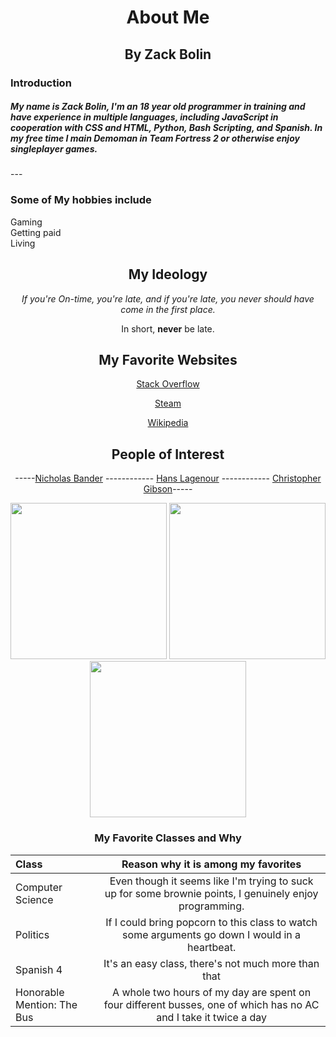 <div align="center">
<div>
  <h1>
    About Me
  </h1>
  <h2>
    By Zack Bolin
  </h2>
  </div>
</div>
<h3>
  Introduction
</h3>
<h5>
<Introduction>
  My name is Zack Bolin, I'm an 18 year old programmer in training and have experience in multiple languages, including JavaScript in cooperation with CSS and HTML, Python, Bash Scripting, and Spanish. In my free time I main Demoman in Team Fortress 2 or otherwise enjoy singleplayer games. 
</Introduction>
</h5>
---


### Some of My hobbies include
  <summary> 
     Gaming
  </summary>
  <summary>
      Getting paid
  </summary>
  <summary>
      Living
  </summary>

<div align="center">

## My Ideology
*If you're On-time, you're late, and if you're late, you never should have come in the first place.*

In short, __never__ be late.

## My Favorite Websites

[Stack Overflow](https://www.youtube.com/watch?v=dQw4w9WgXcQ "Stack Overflow")

[Steam](https://store.steampowered.com/ "steam")

[Wikipedia](https://www.wikipedia.org/ "Wikipedia, the best research website that no teacher can tell me otherwise")

## People of Interest

  <div align="center">
      
  -----[Nicholas Bander][1] ------------ [Hans Lagenour][2] ------------ [Christopher Gibson][3]-----

  <img src="https://github.com/ZackApog/AboutMe/blob/41221556351e9d3614537ed40b5634831037b9f3/img/Gibson.png" height="250px"> <img src="https://github.com/ZackApog/AboutMe/blob/bbcf15399ff0e0458522f5f9f6099c56a4f0ca28/img/lagenour.jpg" height="250px"> <img src="https://github.com/ZackApog/AboutMe/blob/b3e731240094a5f27596fe76d431ed4a8bf831c6/img/Gibson.jpg" height="250px">
  
  
  </div>
 
<div align="center">
  <h3>
    My Favorite Classes and Why
  </h3>
  
  | Class | Reason why it is among my favorites |
  |:---|:---:|
  | Computer Science | Even though it seems like I'm trying to suck up for some brownie points, I genuinely enjoy programming. |
  | Politics | If I could bring popcorn to this class to watch some arguments go down I would in a heartbeat. |
  | Spanish 4 | It's an easy class, there's not much more than that | 
  | Honorable Mention: The Bus | A whole two hours of my day are spent on four different busses, one of which has no AC and I take it twice a day |

</div>
  
  
 



[1]: https://www.linkedin.com/in/nic-bander-6168b37b

[2]: https://www.usi.edu/media/aa1doln4/lagenourprofile.jpg?rmode=max&width=200&height=267

[3]: https://newtech.evscschools.com/about_us/staff_directory/office___administration
